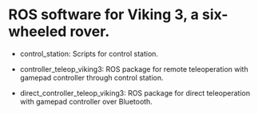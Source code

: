 # ROS software for Viking 3, a six-wheeled rover.

- control_station: Scripts for control station.

- controller_teleop_viking3: ROS package for remote teleoperation with gamepad controller through control station.

- direct_controller_teleop_viking3: ROS package for direct teleoperation with gamepad controller over Bluetooth.
